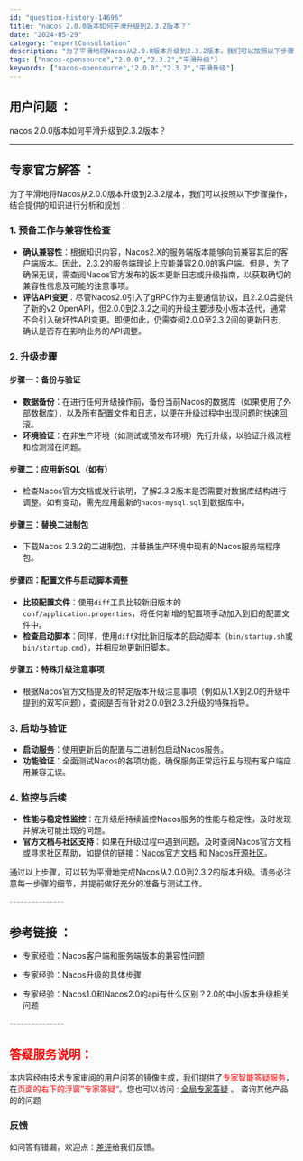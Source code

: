 ```yaml
---
id: "question-history-14696"
title: "nacos 2.0.0版本如何平滑升级到2.3.2版本？"
date: "2024-05-29"
category: "expertConsultation"
description: "为了平滑地将Nacos从2.0.0版本升级到2.3.2版本，我们可以按照以下步骤操作，结合提供的知识进行分析和规划：### 1. 预备工作与兼容性检查- **确认兼容性**：根据知识内容，Nacos2.X的服务端版本能够向前兼容其后的客户端版本。因此，2.3.2的服务端理论上应能兼容2.0.0的客户"
tags: ["nacos-opensource","2.0.0","2.3.2","平滑升级"]
keywords: ["nacos-opensource","2.0.0","2.3.2","平滑升级"]
---
```


## 用户问题 ： 
 nacos 2.0.0版本如何平滑升级到2.3.2版本？  

---------------
## 专家官方解答 ：

为了平滑地将Nacos从2.0.0版本升级到2.3.2版本，我们可以按照以下步骤操作，结合提供的知识进行分析和规划：

### 1. 预备工作与兼容性检查
- **确认兼容性**：根据知识内容，Nacos2.X的服务端版本能够向前兼容其后的客户端版本。因此，2.3.2的服务端理论上应能兼容2.0.0的客户端。但是，为了确保无误，需查阅Nacos官方发布的版本更新日志或升级指南，以获取确切的兼容性信息及可能的注意事项。
- **评估API变更**：尽管Nacos2.0引入了gRPC作为主要通信协议，且2.2.0后提供了新的v2 OpenAPI，但2.0.0到2.3.2之间的升级主要涉及小版本迭代，通常不会引入破坏性API变更。即便如此，仍需查阅2.0.0至2.3.2间的更新日志，确认是否存在影响业务的API调整。

### 2. 升级步骤
#### 步骤一：备份与验证
- **数据备份**：在进行任何升级操作前，备份当前Nacos的数据库（如果使用了外部数据库），以及所有配置文件和日志，以便在升级过程中出现问题时快速回滚。
- **环境验证**：在非生产环境（如测试或预发布环境）先行升级，以验证升级流程和检测潜在问题。

#### 步骤二：应用新SQL（如有）
- 检查Nacos官方文档或发行说明，了解2.3.2版本是否需要对数据库结构进行调整。如有变动，需先应用最新的`nacos-mysql.sql`到数据库中。

#### 步骤三：替换二进制包
- 下载Nacos 2.3.2的二进制包，并替换生产环境中现有的Nacos服务端程序包。

#### 步骤四：配置文件与启动脚本调整
- **比较配置文件**：使用`diff`工具比较新旧版本的`conf/application.properties`，将任何新增的配置项手动加入到旧的配置文件中。
- **检查启动脚本**：同样，使用`diff`对比新旧版本的启动脚本（`bin/startup.sh`或`bin/startup.cmd`），并相应地更新旧脚本。

#### 步骤五：特殊升级注意事项
- 根据Nacos官方文档提及的特定版本升级注意事项（例如从1.X到2.0的升级中提到的双写问题），查阅是否有针对2.0.0到2.3.2升级的特殊指导。

### 3. 启动与验证
- **启动服务**：使用更新后的配置与二进制包启动Nacos服务。
- **功能验证**：全面测试Nacos的各项功能，确保服务正常运行且与现有客户端应用兼容无误。

### 4. 监控与后续
- **性能与稳定性监控**：在升级后持续监控Nacos服务的性能与稳定性，及时发现并解决可能出现的问题。
- **官方文档与社区支持**：如果在升级过程中遇到问题，及时查阅Nacos官方文档或寻求社区帮助，如提供的链接：[Nacos官方文档](https://nacos.io/docs/latest/) 和 [Nacos开源社区](https://github.com/alibaba/nacos)。

通过以上步骤，可以较为平滑地完成Nacos从2.0.0到2.3.2的版本升级。请务必注意每一步骤的细节，并提前做好充分的准备与测试工作。


<font color="#949494">---------------</font> 


## 参考链接 ：

* 专家经验：Nacos客户端和服务端版本的兼容性问题 
 
 * 专家经验：Nacos升级的具体步骤 
 
 * 专家经验：Nacos1.0和Nacos2.0的api有什么区别？2.0的中小版本升级相关问题 


 <font color="#949494">---------------</font> 
 


## <font color="#FF0000">答疑服务说明：</font> 

本内容经由技术专家审阅的用户问答的镜像生成，我们提供了<font color="#FF0000">专家智能答疑服务</font>，在<font color="#FF0000">页面的右下的浮窗”专家答疑“</font>。您也可以访问 : [全局专家答疑](https://answer.opensource.alibaba.com/docs/intro) 。 咨询其他产品的的问题

### 反馈
如问答有错漏，欢迎点：[差评](https://ai.nacos.io/user/feedbackByEnhancerGradePOJOID?enhancerGradePOJOId=14717)给我们反馈。

